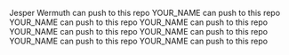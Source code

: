 Jesper Wermuth can push to this repo
YOUR_NAME can push to this repo
YOUR_NAME can push to this repo
YOUR_NAME can push to this repo
YOUR_NAME can push to this repo
YOUR_NAME can push to this repo
YOUR_NAME can push to this repo
YOUR_NAME can push to this repo
